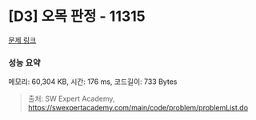 # [D3] 오목 판정 - 11315 

[문제 링크](https://swexpertacademy.com/main/code/problem/problemDetail.do?contestProbId=AXaSUPYqPYMDFASQ) 

### 성능 요약

메모리: 60,304 KB, 시간: 176 ms, 코드길이: 733 Bytes



> 출처: SW Expert Academy, https://swexpertacademy.com/main/code/problem/problemList.do